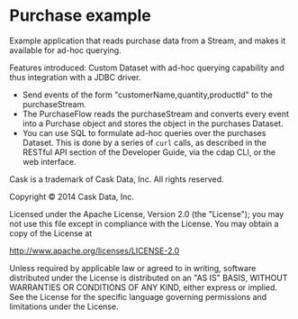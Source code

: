 # Purchase example

Example application that reads purchase data from a Stream, and makes it available for ad-hoc querying.

Features introduced: Custom Dataset with ad-hoc querying capability and thus integration with a JDBC driver.

  - Send events of the form "customerName,quantity,productId" to the purchaseStream.
  - The PurchaseFlow reads the purchaseStream and converts every event into a
    Purchase object and stores the object in the purchases Dataset.
  - You can use SQL to formulate ad-hoc queries over the purchases Dataset. This is done by
    a series of ``curl`` calls, as described in the RESTful API section of the Developer Guide,
    via the cdap CLI, or the web interface.



Cask is a trademark of Cask Data, Inc. All rights reserved.

Copyright © 2014 Cask Data, Inc.

Licensed under the Apache License, Version 2.0 (the "License"); you may not use this file
except in compliance with the License. You may obtain a copy of the License at

  http://www.apache.org/licenses/LICENSE-2.0

Unless required by applicable law or agreed to in writing, software distributed under the
License is distributed on an "AS IS" BASIS, WITHOUT WARRANTIES OR CONDITIONS OF ANY KIND,
either express or implied. See the License for the specific language governing permissions
and limitations under the License.
